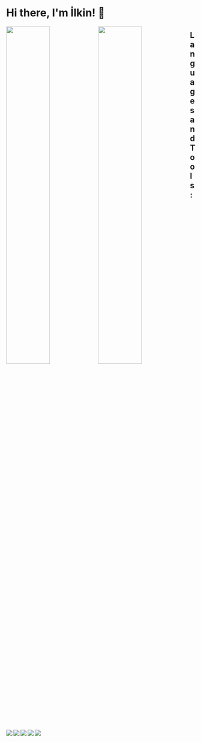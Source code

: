 # Hi there, I'm İlkin! 👋

<img align="left" width="48%" src="https://github-readme-stats.vercel.app/api?username=IlkinSamadbayli&show_icons=true&theme=radical" />

<img align="left" width="48%" src="https://github-readme-stats.vercel.app/api/top-langs/?username=IlkinSamadbayli&layout=compact" />

## <b> Languages and Tools: </b>
<img align="left" src="https://img.shields.io/badge/Flutter-%2302569B.svg?style=for-the-badge&logo=Flutter&logoColor=white"/>
<img align="left" src="https://img.shields.io/badge/dart-%230175C2.svg?style=for-the-badge&logo=dart&logoColor=white"/>
<img align="left" src="https://img.shields.io/badge/Trello-%23026AA7.svg?style=for-the-badge&logo=Trello&logoColor=white"/>
<img align="left" src="https://img.shields.io/badge/Discord-%235865F2.svg?style=for-the-badge&logo=discord&logoColor=white"/>
<img align="left" src="https://img.shields.io/badge/git-%23F05033.svg?style=for-the-badge&logo=git&logoColor=white"/>

